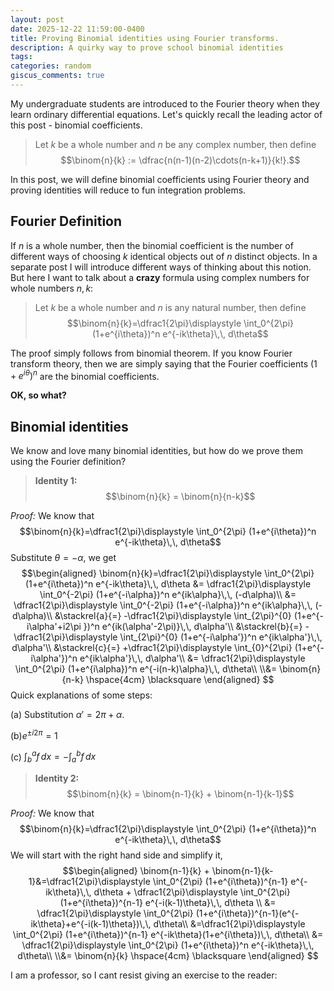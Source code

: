 ```yaml
---
layout: post
date: 2025-12-22 11:59:00-0400
title: Proving Binomial identities using Fourier transforms.
description: A quirky way to prove school binomial identities
tags: 
categories: random
giscus_comments: true
---
```

My undergraduate students are introduced to the Fourier theory when they learn ordinary differential equations. Let's quickly recall the leading actor of this post - binomial coefficients.

> Let $k$ be a whole number and $n$ be any complex number, then define $$\binom{n}{k} := \dfrac{n(n-1)(n-2)\cdots(n-k+1)}{k!}.$$

In this post, we will define binomial coefficients using Fourier theory and proving identities will reduce to fun integration problems. 

## Fourier Definition

If $n$ is a whole number, then the binomial coefficient is the number of different ways of choosing $k$ identical objects out of $n$ distinct objects. In a separate post I will introduce different ways of thinking about this notion. But here I want to talk about a **crazy** formula using complex numbers for whole numbers $n,k$:

> Let $k$ be a whole number and $n$ is any natural number, then define $$\binom{n}{k}=\dfrac1{2\pi}\displaystyle \int_0^{2\pi} (1+e^{i\theta})^n e^{-ik\theta}\,\, d\theta$$

The proof simply follows from binomial theorem. If you know Fourier transform theory, then we are simply saying that the Fourier coefficients $(1+e^{i\theta})^n$ are the binomial coefficients.

**OK, so what?** 
## Binomial identities

We know and love many binomial identities, but how do we prove them using the Fourier definition?

> **Identity 1:** $$\binom{n}{k} = \binom{n}{n-k}$$

*Proof:* We know that $$\binom{n}{k}=\dfrac1{2\pi}\displaystyle \int_0^{2\pi} (1+e^{i\theta})^n e^{-ik\theta}\,\, d\theta$$
Substitute $\theta=-\alpha$,  we get $$\begin{aligned} \binom{n}{k}=\dfrac1{2\pi}\displaystyle \int_0^{2\pi} (1+e^{i\theta})^n e^{-ik\theta}\,\, d\theta &= \dfrac1{2\pi}\displaystyle \int_0^{-2\pi} (1+e^{-i\alpha})^n e^{ik\alpha}\,\, (-d\alpha)\\ &= \dfrac1{2\pi}\displaystyle \int_0^{-2\pi} (1+e^{-i\alpha})^n e^{ik\alpha}\,\, (-d\alpha)\\ &\stackrel{a}{=} -\dfrac1{2\pi}\displaystyle \int_{2\pi}^{0} (1+e^{-i\alpha'+i2\pi })^n e^{ik(\alpha'-2\pi)}\,\, d\alpha'\\ &\stackrel{b}{=} -\dfrac1{2\pi}\displaystyle \int_{2\pi}^{0} (1+e^{-i\alpha'})^n e^{ik\alpha'}\,\, d\alpha'\\ &\stackrel{c}{=} +\dfrac1{2\pi}\displaystyle \int_{0}^{2\pi} (1+e^{-i\alpha'})^n e^{ik\alpha'}\,\, d\alpha'\\ &= \dfrac1{2\pi}\displaystyle \int_0^{2\pi} (1+e^{i\alpha})^n e^{-i(n-k)\alpha}\,\, d\theta\\ \\&=  \binom{n}{n-k} \hspace{4cm} \blacksquare \end{aligned} $$ Quick explanations of some steps:

(a) Substitution $\alpha' = 2\pi +\alpha$.

(b)$e^{\pm i 2 \pi}=1$ 

(c) $\displaystyle \int_b^a f \, dx = -\int_a^b f \, dx$  

> **Identity 2:** $$\binom{n}{k} = \binom{n-1}{k} + \binom{n-1}{k-1}$$

*Proof:* We know that $$\binom{n}{k}=\dfrac1{2\pi}\displaystyle \int_0^{2\pi} (1+e^{i\theta})^n e^{-ik\theta}\,\, d\theta$$
We will start with the right hand side and simplify it, $$\begin{aligned} \binom{n-1}{k} + \binom{n-1}{k-1}&=\dfrac1{2\pi}\displaystyle \int_0^{2\pi} (1+e^{i\theta})^{n-1} e^{-ik\theta}\,\, d\theta + \dfrac1{2\pi}\displaystyle \int_0^{2\pi} (1+e^{i\theta})^{n-1} e^{-i(k-1)\theta}\,\, d\theta \\ &= \dfrac1{2\pi}\displaystyle \int_0^{2\pi} (1+e^{i\theta})^{n-1}(e^{-ik\theta}+e^{-i(k-1)\theta})\,\, d\theta\\ &=\dfrac1{2\pi}\displaystyle \int_0^{2\pi} (1+e^{i\theta})^{n-1} e^{-ik\theta}(1+e^{i\theta})\,\, d\theta\\ &= \dfrac1{2\pi}\displaystyle \int_0^{2\pi} (1+e^{i\theta})^n e^{-ik\theta}\,\, d\theta\\ \\&=  \binom{n}{k} \hspace{4cm} \blacksquare \end{aligned} $$
 
I am a professor, so I cant resist giving an exercise to the reader: 
